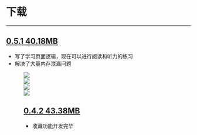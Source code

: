 <h1>下载</h1><hr>
<h2><a href="https://pan.baidu.com/s/1kIYZ-w95NfKdh_xGSPv0pQ?pwd=lxsv">0.5.1    40.18MB</a></h2>
<ul>
 <li>写了学习页面逻辑，现在可以进行阅读和听力的练习</li>
 <li>解决了大量内存泄漏问题</li>
 <ul>
<img src="https://github.com/CinXiao/YoungHoeENDictionary/blob/main/YoungHoeDictionary%200.5.1/m1.png"><br>
<img src="https://github.com/CinXiao/YoungHoeENDictionary/blob/main/YoungHoeDictionary%200.5.1/m2.png"><br>
<img src="https://github.com/CinXiao/YoungHoeENDictionary/blob/main/YoungHoeDictionary%200.5.1/m3.png"><br>
<img src="https://github.com/CinXiao/YoungHoeENDictionary/blob/main/YoungHoeDictionary%200.5.1/m4.png"><br>
  
  
<h2><a href="https://pan.baidu.com/s/1dsW6zTHZixgYvy3sRxcfZA?pwd=52YH">0.4.2    43.38MB</a></h2>
 <ul>
 <li>收藏功能开发完毕</li>
 </ul>


